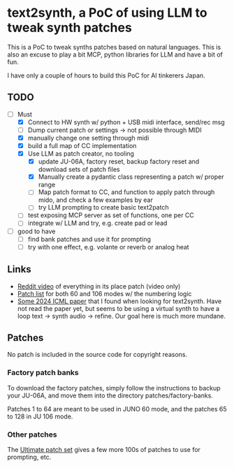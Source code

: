 # text2synth, a PoC of using LLM to tweak synth patches

This is a PoC to tweak synths patches based on natural languages. This is also
an excuse to play a bit MCP, python libraries for LLM and have a bit of
fun.

I have only a couple of hours to build this PoC for AI tinkerers Japan.

## TODO

- [ ] Must
  - [x] Connect to HW synth w/ python + USB midi interface, send/rec msg
  - [ ] Dump current patch or settings -> not possible through MIDI
  - [x] manually change one setting through midi
  - [x] build a full map of CC implementation
  - [x] Use LLM as patch creator, no tooling
    - [x] update JU-06A, factory reset, backup factory reset and download sets
    of patch files
    - [x] Manually create a pydantic class representing a patch w/ proper range
    - [ ] Map patch format to CC, and function to apply patch through mido, and
    check a few examples by ear
    - [ ] try LLM prompting to create basic text2patch
  - [ ] test exposing MCP server as set of functions, one per CC
  - [ ] integrate w/ LLM and try, e.g. create pad or lead
- [ ] good to have
  - [ ] find bank patches and use it for prompting
  - [ ] try with one effect, e.g. volante or reverb or analog heat

## Links

- [Reddit
video](https://www.reddit.com/r/synthesizers/comments/ndmeze/everything_in_its_right_place_roland_ju06a_patch)
of everything in its place patch (video only)
- [Patch list](https://sunshine-jones.com/ju-06-ju-06a-patch-exchange/) for
both 60 and 106 modes w/ the numbering logic
- [Some 2024 ICML paper](https://ctag.media.mit.edu/) that I found when looking
  for text2synth. Have not read the paper yet, but seems to be using a virtual
synth to have a loop text -> synth audio -> refine. Our goal here is much more
mundane.

## Patches

No patch is included in the source code for copyright reasons.

### Factory patch banks

To download the factory patches, simply follow the instructions to backup your
JU-06A, and move them into the directory patches/factory-banks.

Patches 1 to 64 are meant to be used in JUNO 60 mode, and the patches 65 to 128
in JU 106 mode.

### Other patches

The [Ultimate patch set](https://rekkerd.org/patches/plug-in/ju-06a/) gives a few more 100s of patches to use for prompting, etc.
